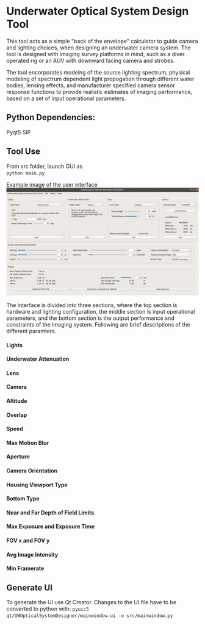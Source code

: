 # Underwater Optical System Design Tool
This tool acts as a simple "back of the envelope" calculator to guide camera and lighting choices, when designing an underwater camera system. The tool is designed with imaging survey platforms in mind, such as a diver operated rig or an AUV with downward facing camera and strobes.

The tool encorporates modelng of the source lighting spectrum, physical modeling of spectrum dependent light propogation through different water bodies, lensing effects, and manufacturer specified camera sensor response functions to provide realistic estimates of imaging performance, based on a set of input operational parameters.

## Python Dependencies: 
Pyqt5
SIP

## Tool Use

From src folder, launch GUI as  
`python main.py`

Example image of the user interface  
![alt text](resources/interface.png)

The interface is divided into three sections, where the top section is hardware and lighting configuration, the middle section is input operational parameters, and the bottom section is the output performance and constraints of the imaging system. Following are brief descriptions of the different paramters.  

#### Lights

#### Underwater Attenuation

#### Lens

#### Camera

#### Altitude

#### Overlap

#### Speed

#### Max Motion Blur

#### Aperture

#### Camera Orientation

#### Housing Viewport Type

#### Bottom Type

#### Near and Far Depth of Field Limits

#### Max Exposure and Exposure Time

#### FOV x and FOV y

#### Avg Image Intensity

#### Min Framerate

## Generate UI

To generate the UI use Qt Creator. 
Changes to the UI file have to be converted to python with: 
```pyuic5 qt/UWOpticalSystemDesigner/mainwindow.ui -o src/mainwindow.py```
